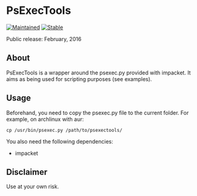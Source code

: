 # PsExecTools #

[![Maintained](https://img.shields.io/badge/Status-Dev.%20paused-yellow.svg)]()
[![Stable](https://img.shields.io/badge/Status-Unstable-red.svg)]()

Public release: February, 2016

## About ##

PsExecTools is a wrapper around the psexec.py provided with impacket.
It aims as being used for scripting purposes (see examples).

## Usage ##

Beforehand, you need to copy the psexec.py file to the current folder. For example, on archlinux with aur:

```
cp /usr/bin/psexec.py /path/to/psexectools/
```

You also need the following dependencies:

  * impacket

## Disclaimer ##

Use at your own risk.

